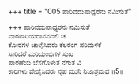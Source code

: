 +++
title = "005 ಪಾರಿವದುಪಾಧ್ಯರನು ನಮಿಸುತೆ"

+++
ಪಾರಿವದುಪಾಧ್ಯರನು ನಮಿಸುತೆ   
ವಾರನಾರಿಯರಾನನದಲಿ ಚ  
ಕೋರಗಳ ಚಾಳೈಸಿದರು ಕೆಲರಂಗ ಪರಿಮಳಕೆ   
ಸಾರಿದರೆ ಮರಿದುಂಬಿಗಳ ಸುಖ  
ಪಾರಣೆಯ ಬೆಸಗೊಳುತ ನಗುತ ವಿ  
ಕಾರಿಗಳು ವೇಡೈಸಿದರು ನೃಪ ಮುನಿ ನಿಜಾಶ್ರಮವ     ॥5॥